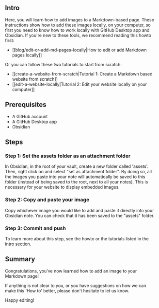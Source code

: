 
## Intro

Here, you will learn how to add images to a Markdown-based page. These instructions show how to add these images locally, on your computer, so first you need to know how to work locally with GitHub Desktop app and Obsidian. If you're new to these tools, we recommend reading this howto first:

- [[blog/edit-or-add-md-pages-locally|How to edit or add Markdown pages locally]]

Or you can follow these two tutorials to start from scratch:

- [[create-a-website-from-scratch|Tutorial 1: Create a Markdown based website from scratch]]
- [[edit-a-website-locally|Tutorial 2: Edit your website locally on your computer]]

## Prerequisites

- A GitHub account
- A GitHub Desktop app
- Obsidian

## Steps

### Step 1: Set the assets folder as an attachment folder

In Obsidian, in the root of your vault, create a new folder called 'assets'. Then, right click on and select "set as attachment folder". By doing so, all the images you paste into your note will automatically be saved to this folder (instead of being saved to the root, next to all your notes). This is necessary for your website to display embedded images.

### Step 2: Copy and paste your image

Copy whichever image you would like to add and paste it directly into your Obsidian note. You can check that it has been saved to the "assets" folder.

### Step 3: Commit and push

To learn more about this step, see the howto or the tutorials listed in the intro section.

## Summary

Congratulations, you've now learned how to add an image to your Markdown page!

If anything is not clear to you, or you have suggestions on how we can make this 'How to' better, please don't hesitate to let us know.

Happy editing!